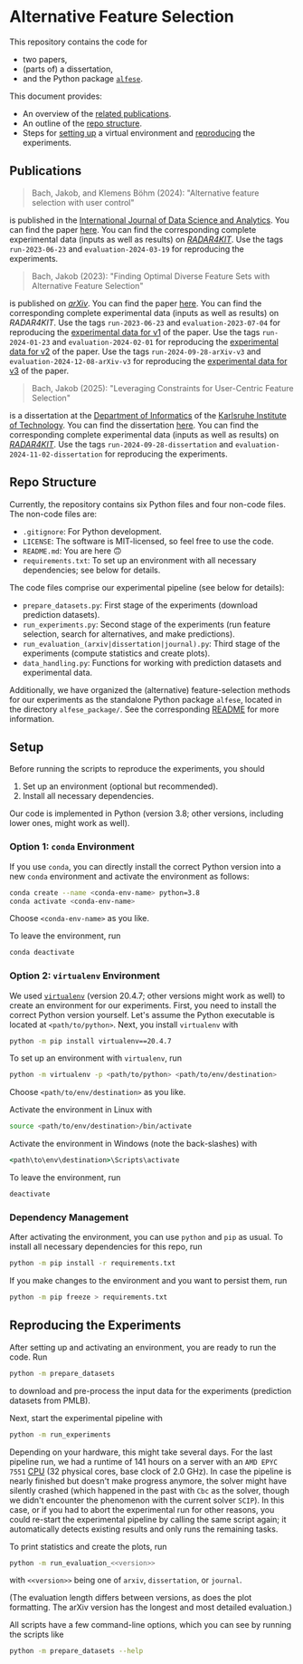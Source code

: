 # Alternative Feature Selection

This repository contains the code for

- two papers,
- (parts of) a dissertation,
- and the Python package [`alfese`](https://pypi.org/project/alfese/).

This document provides:

- An overview of the [related publications](#publications).
- An outline of the [repo structure](#repo-structure).
- Steps for [setting up](#setup) a virtual environment and [reproducing](#reproducing-the-experiments) the experiments.

## Publications

> Bach, Jakob, and Klemens Böhm (2024): "Alternative feature selection with user control"

is published in the [International Journal of Data Science and Analytics](https://link.springer.com/journal/41060).
You can find the paper [here](https://doi.org/10.1007/s41060-024-00527-8).
You can find the corresponding complete experimental data (inputs as well as results) on [*RADAR4KIT*](https://doi.org/10.35097/1975).
Use the tags `run-2023-06-23` and `evaluation-2024-03-19` for reproducing the experiments.

> Bach, Jakob (2023): "Finding Optimal Diverse Feature Sets with Alternative Feature Selection"

is published on [*arXiv*](https://arxiv.org/).
You can find the paper [here](https://doi.org/10.48550/arXiv.2307.11607).
You can find the corresponding complete experimental data (inputs as well as results) on *RADAR4KIT*.
Use the tags `run-2023-06-23` and `evaluation-2023-07-04` for reproducing the [experimental data for v1](https://doi.org/10.35097/1623) of the paper.
Use the tags `run-2024-01-23` and `evaluation-2024-02-01` for reproducing the [experimental data for v2](https://doi.org/10.35097/1920) of the paper.
Use the tags `run-2024-09-28-arXiv-v3` and `evaluation-2024-12-08-arXiv-v3` for reproducing the [experimental data for v3](https://doi.org/10.35097/4ttgrpx92p30jwww) of the paper.

> Bach, Jakob (2025): "Leveraging Constraints for User-Centric Feature Selection"

is a dissertation at the [Department of Informatics](https://www.informatik.kit.edu/english/index.php) of the [Karlsruhe Institute of Technology](https://www.kit.edu/english/).
You can find the dissertation [here](https://doi.org/10.5445/IR/1000178649).
You can find the corresponding complete experimental data (inputs as well as results) on [*RADAR4KIT*](https://doi.org/10.35097/4kjyeg0z2bxmr6eh).
Use the tags `run-2024-09-28-dissertation` and `evaluation-2024-11-02-dissertation` for reproducing the experiments.

## Repo Structure

Currently, the repository contains six Python files and four non-code files.
The non-code files are:

- `.gitignore`: For Python development.
- `LICENSE`: The software is MIT-licensed, so feel free to use the code.
- `README.md`: You are here :upside_down_face:
- `requirements.txt`: To set up an environment with all necessary dependencies; see below for details.

The code files comprise our experimental pipeline (see below for details):

- `prepare_datasets.py`: First stage of the experiments
  (download prediction datasets).
- `run_experiments.py`: Second stage of the experiments
  (run feature selection, search for alternatives, and make predictions).
- `run_evaluation_(arxiv|dissertation|journal).py`: Third stage of the experiments
  (compute statistics and create plots).
- `data_handling.py`: Functions for working with prediction datasets and experimental data.

Additionally, we have organized the (alternative) feature-selection methods for our experiments
as the standalone Python package `alfese`, located in the directory `alfese_package/`.
See the corresponding [README](alfese_package/README.md) for more information.

## Setup

Before running the scripts to reproduce the experiments, you should

1) Set up an environment (optional but recommended).
2) Install all necessary dependencies.

Our code is implemented in Python (version 3.8; other versions, including lower ones, might work as well).

### Option 1: `conda` Environment

If you use `conda`, you can directly install the correct Python version into a new `conda` environment
and activate the environment as follows:

```bash
conda create --name <conda-env-name> python=3.8
conda activate <conda-env-name>
```

Choose `<conda-env-name>` as you like.

To leave the environment, run

```bash
conda deactivate
```

### Option 2: `virtualenv` Environment

We used [`virtualenv`](https://virtualenv.pypa.io/) (version 20.4.7; other versions might work as well)
to create an environment for our experiments.
First, you need to install the correct Python version yourself.
Let's assume the Python executable is located at `<path/to/python>`.
Next, you install `virtualenv` with

```bash
python -m pip install virtualenv==20.4.7
```

To set up an environment with `virtualenv`, run

```bash
python -m virtualenv -p <path/to/python> <path/to/env/destination>
```

Choose `<path/to/env/destination>` as you like.

Activate the environment in Linux with

```bash
source <path/to/env/destination>/bin/activate
```

Activate the environment in Windows (note the back-slashes) with

```cmd
<path\to\env\destination>\Scripts\activate
```

To leave the environment, run

```bash
deactivate
```

### Dependency Management

After activating the environment, you can use `python` and `pip` as usual.
To install all necessary dependencies for this repo, run

```bash
python -m pip install -r requirements.txt
```

If you make changes to the environment and you want to persist them, run

```bash
python -m pip freeze > requirements.txt
```

## Reproducing the Experiments

After setting up and activating an environment, you are ready to run the code.
Run

```bash
python -m prepare_datasets
```

to download and pre-process the input data for the experiments (prediction datasets from PMLB).

Next, start the experimental pipeline with

```bash
python -m run_experiments
```

Depending on your hardware, this might take several days.
For the last pipeline run, we had a runtime of 141 hours on a server with an `AMD EPYC 7551`
[CPU](https://www.amd.com/en/products/cpu/amd-epyc-7551) (32 physical cores, base clock of 2.0 GHz).
In case the pipeline is nearly finished but doesn't make progress anymore,
the solver might have silently crashed (which happened in the past with `Cbc` as the solver, though
we didn't encounter the phenomenon with the current solver `SCIP`).
In this case, or if you had to abort the experimental run for other reasons, you could re-start the
experimental pipeline by calling the same script again; it automatically detects existing results
and only runs the remaining tasks.

To print statistics and create the plots, run

```bash
python -m run_evaluation_<<version>>
```

with `<<version>>` being one of `arxiv`, `dissertation`, or `journal`.

(The evaluation length differs between versions, as does the plot formatting.
The arXiv version has the longest and most detailed evaluation.)

All scripts have a few command-line options, which you can see by running the scripts like

```bash
python -m prepare_datasets --help
```
